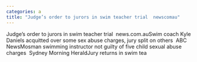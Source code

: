 ```yaml
---
categories: a
title: "Judge’s order to jurors in swim teacher trial  newscomau"
---
```

Judge’s order to jurors in swim teacher trial&nbsp;&nbsp;news.com.auSwim coach Kyle Daniels acquitted over some sex abuse charges, jury split on others&nbsp;&nbsp;ABC NewsMosman swimming instructor not guilty of five child sexual abuse charges&nbsp;&nbsp;Sydney Morning HeraldJury returns in swim tea